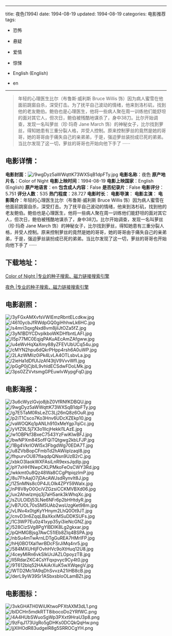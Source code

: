 
---
title: 夜色(1994)
date: 1994-08-19
updated: 1994-08-19
categories: 电影推荐
tags:
- 恐怖
- 悬疑
- 爱情
- 惊悚

- English (English)
- en
---


> 年轻的心理医生比尔（布鲁斯·威利斯 Bruce Willis 饰）因为病人蜜雪在他面前跳窗自杀，深受打击。为了抚平自己波动的情绪，他来到洛杉矶，找到他的老友鲍伯。鲍伯也是心理医生，他将一些病人聚在周一训练他们能舒坦的面对其它人，但次日，鲍伯被残酷地谋杀了，身中38刀。比尔开始调查，发现一名叫萝丝（珍·玛奇 Jane March 饰）的神秘女子，比尔找到萝丝，得知她患有三重分裂人格，并受人控制。原来控制萝丝的竟然是她的哥哥，她的哥哥由于痛失自己的亲弟弟，于是，强迫萝丝装扮成已死的弟弟。当比尔发现了这一切，萝丝的哥哥也开始向他下手了 ······

## **电影详情**：

**电影封面**：<img src="https://image.tmdb.org/t/p/w200/9wgDyz5aWWqttK73WXSqB1dpFTy.jpg" alt="/9wgDyz5aWWqttK73WXSqB1dpFTy.jpg" title="/9wgDyz5aWWqttK73WXSqB1dpFTy.jpg">
**电影名称**：夜色
**原产地片名**：Color of Night
**电影上映时间**：1994-08-19
**电影上映国家**：English (English)
**原产地语言**：en
**包含成人内容**：False
**是否纪录片**：False
**电影评分**：5.751
**评分人数**：535
**热门程度**：28.727
**电影时长**：
**电影导演**：
**电影主演**：
**电影简介**：年轻的心理医生比尔（布鲁斯·威利斯 Bruce Willis 饰）因为病人蜜雪在他面前跳窗自杀，深受打击。为了抚平自己波动的情绪，他来到洛杉矶，找到他的老友鲍伯。鲍伯也是心理医生，他将一些病人聚在周一训练他们能舒坦的面对其它人，但次日，鲍伯被残酷地谋杀了，身中38刀。比尔开始调查，发现一名叫萝丝（珍·玛奇 Jane March 饰）的神秘女子，比尔找到萝丝，得知她患有三重分裂人格，并受人控制。原来控制萝丝的竟然是她的哥哥，她的哥哥由于痛失自己的亲弟弟，于是，强迫萝丝装扮成已死的弟弟。当比尔发现了这一切，萝丝的哥哥也开始向他下手了 ······

## **下载地址**：
[Color of Night |专业的种子搜索、磁力链接搜索引擎](https://movie.amd794.com:2083/?search=Color%20of%20Night&ordering=&mode=match_phrase&page_size=10&page=1)

[夜色 |专业的种子搜索、磁力链接搜索引擎](https://movie.amd794.com:2083/?search=%E5%A4%9C%E8%89%B2&ordering=&mode=match_phrase&page_size=10&page=1)
 

## **电影剧照**：
<img src="https://image.tmdb.org/t/p/original/3yFGxAMXvfsVWIEmzRbntELcdkw.jpg" alt="/3yFGxAMXvfsVWIEmzRbntELcdkw.jpg" title="/3yFGxAMXvfsVWIEmzRbntELcdkw.jpg"><img src="https://image.tmdb.org/t/p/original/4610ycbJfRWdpGQ0giHhhwLk6HC.jpg" alt="/4610ycbJfRWdpGQ0giHhhwLk6HC.jpg" title="/4610ycbJfRWdpGQ0giHhhwLk6HC.jpg"><img src="https://image.tmdb.org/t/p/original/s4mri3qxgNxd8vm8jilJtOZa5fZ.jpg" alt="/s4mri3qxgNxd8vm8jilJtOZa5fZ.jpg" title="/s4mri3qxgNxd8vm8jilJtOZa5fZ.jpg"><img src="https://image.tmdb.org/t/p/original/3yN1BDYCDvplkboWKDHfbntLAFI.jpg" alt="/3yN1BDYCDvplkboWKDHfbntLAFI.jpg" title="/3yN1BDYCDvplkboWKDHfbntLAFI.jpg"><img src="https://image.tmdb.org/t/p/original/l5p77MC0EqjqPAKuAEcAmZAfgww.jpg" alt="/l5p77MC0EqjqPAKuAEcAmZAfgww.jpg" title="/l5p77MC0EqjqPAKuAEcAmZAfgww.jpg"><img src="https://image.tmdb.org/t/p/original/u4eWvHqXaXmy88yZFEVUbUCq54u.jpg" alt="/u4eWvHqXaXmy88yZFEVUbUCq54u.jpg" title="/u4eWvHqXaXmy88yZFEVUbUCq54u.jpg"><img src="https://image.tmdb.org/t/p/original/cMYN2hpu6dQkrPHpp4rsh6A0uWP.jpg" alt="/cMYN2hpu6dQkrPHpp4rsh6A0uWP.jpg" title="/cMYN2hpu6dQkrPHpp4rsh6A0uWP.jpg"><img src="https://image.tmdb.org/t/p/original/2LAzWMIiz0iPk4LvLA4OTLsbvLa.jpg" alt="/2LAzWMIiz0iPk4LvLA4OTLsbvLa.jpg" title="/2LAzWMIiz0iPk4LvLA4OTLsbvLa.jpg"><img src="https://image.tmdb.org/t/p/original/2ieHa1dDfUlJzAf43tjV9VvvWfI.jpg" alt="/2ieHa1dDfUlJzAf43tjV9VvvWfI.jpg" title="/2ieHa1dDfUlJzAf43tjV9VvvWfI.jpg"><img src="https://image.tmdb.org/t/p/original/pGgP0jCjbIL9vhldECSdwFDoLMk.jpg" alt="/pGgP0jCjbIL9vhldECSdwFDoLMk.jpg" title="/pGgP0jCjbIL9vhldECSdwFDoLMk.jpg"><img src="https://image.tmdb.org/t/p/original/3ps0ZZVvtsmgGPEuwlvWypgFqD.jpg" alt="/3ps0ZZVvtsmgGPEuwlvWypgFqD.jpg" title="/3ps0ZZVvtsmgGPEuwlvWypgFqD.jpg">

## **电影海报**：
<img src="https://image.tmdb.org/t/p/original/3u6cWyzlGvjo8jbZ0VfRNfKDBQU.jpg" alt="/3u6cWyzlGvjo8jbZ0VfRNfKDBQU.jpg" title="/3u6cWyzlGvjo8jbZ0VfRNfKDBQU.jpg"><img src="https://image.tmdb.org/t/p/original/9wgDyz5aWWqttK73WXSqB1dpFTy.jpg" alt="/9wgDyz5aWWqttK73WXSqB1dpFTy.jpg" title="/9wgDyz5aWWqttK73WXSqB1dpFTy.jpg"><img src="https://image.tmdb.org/t/p/original/g7E5TaM0RsLeZC3Lj26nQ8z6OuR.jpg" alt="/g7E5TaM0RsLeZC3Lj26nQ8z6OuR.jpg" title="/g7E5TaM0RsLeZC3Lj26nQ8z6OuR.jpg"><img src="https://image.tmdb.org/t/p/original/p2iT1Csco7Ko3Hnv6UDcXZEkp10.jpg" alt="/p2iT1Csco7Ko3Hnv6UDcXZEkp10.jpg" title="/p2iT1Csco7Ko3Hnv6UDcXZEkp10.jpg"><img src="https://image.tmdb.org/t/p/original/vaWOQKq1pANLh910xMeYgp7qiCc.jpg" alt="/vaWOQKq1pANLh910xMeYgp7qiCc.jpg" title="/vaWOQKq1pANLh910xMeYgp7qiCc.jpg"><img src="https://image.tmdb.org/t/p/original/yVfZ9L5j7X3o1IlcjHekkl1LAzE.jpg" alt="/yVfZ9L5j7X3o1IlcjHekkl1LAzE.jpg" title="/yVfZ9L5j7X3o1IlcjHekkl1LAzE.jpg"><img src="https://image.tmdb.org/t/p/original/w1OBPkf3BxeC7543YzFwiKIwBFJ.jpg" alt="/w1OBPkf3BxeC7543YzFwiKIwBFJ.jpg" title="/w1OBPkf3BxeC7543YzFwiKIwBFJ.jpg"><img src="https://image.tmdb.org/t/p/original/bwNPXm84SofFQiTQtgwg2kbLFJP.jpg" alt="/bwNPXm84SofFQiTQtgwg2kbLFJP.jpg" title="/bwNPXm84SofFQiTQtgwg2kbLFJP.jpg"><img src="https://image.tmdb.org/t/p/original/1Bg4VkrlOWI5x3FbgdWg70EDA7T.jpg" alt="/1Bg4VkrlOWI5x3FbgdWg70EDA7T.jpg" title="/1Bg4VkrlOWI5x3FbgdWg70EDA7T.jpg"><img src="https://image.tmdb.org/t/p/original/u8ZVbBopCFmbTd2hAWiiplzaqI8.jpg" alt="/u8ZVbBopCFmbTd2hAWiiplzaqI8.jpg" title="/u8ZVbBopCFmbTd2hAWiiplzaqI8.jpg"><img src="https://image.tmdb.org/t/p/original/fhpurvOU87fIaqdpQNsn9UzB2rC.jpg" alt="/fhpurvOU87fIaqdpQNsn9UzB2rC.jpg" title="/fhpurvOU87fIaqdpQNsn9UzB2rC.jpg"><img src="https://image.tmdb.org/t/p/original/xbkO3IaokWXFAsiLnR9exsJqdIp.jpg" alt="/xbkO3IaokWXFAsiLnR9exsJqdIp.jpg" title="/xbkO3IaokWXFAsiLnR9exsJqdIp.jpg"><img src="https://image.tmdb.org/t/p/original/pY7xHH1NwpCKLPMkoFeOsCWY3Rd.jpg" alt="/pY7xHH1NwpCKLPMkoFeOsCWY3Rd.jpg" title="/pY7xHH1NwpCKLPMkoFeOsCWY3Rd.jpg"><img src="https://image.tmdb.org/t/p/original/wkkmt0u8Qz48Wa8CCgPtpiqzImP.jpg" alt="/wkkmt0u8Qz48Wa8CCgPtpiqzImP.jpg" title="/wkkmt0u8Qz48Wa8CCgPtpiqzImP.jpg"><img src="https://image.tmdb.org/t/p/original/8u7FhAajO7jDAcAWJsdRynvIt8J.jpg" alt="/8u7FhAajO7jDAcAWJsdRynvIt8J.jpg" title="/8u7FhAajO7jDAcAWJsdRynvIt8J.jpg"><img src="https://image.tmdb.org/t/p/original/1Z5nMNs8c0P4JLOlk4ZPY59WaIx.jpg" alt="/1Z5nMNs8c0P4JLOlk4ZPY59WaIx.jpg" title="/1Z5nMNs8c0P4JLOlk4ZPY59WaIx.jpg"><img src="https://image.tmdb.org/t/p/original/nP8V8yO0OciVZGzsiCCKMVBXd06.jpg" alt="/nP8V8yO0OciVZGzsiCCKMVBXd06.jpg" title="/nP8V8yO0OciVZGzsiCCKMVBXd06.jpg"><img src="https://image.tmdb.org/t/p/original/ux2Ahwlzmjq3j7aH5ank3kWhqXc.jpg" alt="/ux2Ahwlzmjq3j7aH5ank3kWhqXc.jpg" title="/ux2Ahwlzmjq3j7aH5ank3kWhqXc.jpg"><img src="https://image.tmdb.org/t/p/original/sZULOlDj53LNe6NFr6p2bHHtdyR.jpg" alt="/sZULOlDj53LNe6NFr6p2bHHtdyR.jpg" title="/sZULOlDj53LNe6NFr6p2bHHtdyR.jpg"><img src="https://image.tmdb.org/t/p/original/vB7UOL70sSM5UAb2wsUzgKet98m.jpg" alt="/vB7UOL70sSM5UAb2wsUzgKet98m.jpg" title="/vB7UOL70sSM5UAb2wsUzgKet98m.jpg"><img src="https://image.tmdb.org/t/p/original/vLlNv4x0tgKyYHnym2LhQ0Ot9JT.jpg" alt="/vLlNv4x0tgKyYHnym2LhQ0Ot9JT.jpg" title="/vLlNv4x0tgKyYHnym2LhQ0Ot9JT.jpg"><img src="https://image.tmdb.org/t/p/original/cnvD3n6ZqqLBaXkxIMSuDDKSUFs.jpg" alt="/cnvD3n6ZqqLBaXkxIMSuDDKSUFs.jpg" title="/cnvD3n6ZqqLBaXkxIMSuDDKSUFs.jpg"><img src="https://image.tmdb.org/t/p/original/1C3WP7Eu0z41xyp35yi3ieNcGNZ.jpg" alt="/1C3WP7Eu0z41xyp35yi3ieNcGNZ.jpg" title="/1C3WP7Eu0z41xyp35yi3ieNcGNZ.jpg"><img src="https://image.tmdb.org/t/p/original/528CizSVg8PgYlBDIK8Lg2gkxar.jpg" alt="/528CizSVg8PgYlBDIK8Lg2gkxar.jpg" title="/528CizSVg8PgYlBDIK8Lg2gkxar.jpg"><img src="https://image.tmdb.org/t/p/original/pQHMGBjsg7AwC51IEb8ZIq4BSPA.jpg" alt="/pQHMGBjsg7AwC51IEb8ZIq4BSPA.jpg" title="/pQHMGBjsg7AwC51IEb8ZIq4BSPA.jpg"><img src="https://image.tmdb.org/t/p/original/nbSu4mTwArnLDTgGuREA7HMrIFP.jpg" alt="/nbSu4mTwArnLDTgGuREA7HMrIFP.jpg" title="/nbSu4mTwArnLDTgGuREA7HMrIFP.jpg"><img src="https://image.tmdb.org/t/p/original/hHj0BO1XaI1wrBDcFSrJiMq4nr5.jpg" alt="/hHj0BO1XaI1wrBDcFSrJiMq4nr5.jpg" title="/hHj0BO1XaI1wrBDcFSrJiMq4nr5.jpg"><img src="https://image.tmdb.org/t/p/original/584MXUHljFOvhHVc9oXtHuq12U8.jpg" alt="/584MXUHljFOvhHVc9oXtHuq12U8.jpg" title="/584MXUHljFOvhHVc9oXtHuq12U8.jpg"><img src="https://image.tmdb.org/t/p/original/4ceyMiRn6vkSlkUrJAZLOpoyzTB.jpg" alt="/4ceyMiRn6vkSlkUrJAZLOpoyzTB.jpg" title="/4ceyMiRn6vkSlkUrJAZLOpoyzTB.jpg"><img src="https://image.tmdb.org/t/p/original/ll5RdarZKC4CsYFqxpvyc9Cy4t0.jpg" alt="/ll5RdarZKC4CsYFqxpvyc9Cy4t0.jpg" title="/ll5RdarZKC4CsYFqxpvyc9Cy4t0.jpg"><img src="https://image.tmdb.org/t/p/original/9T612blq52HAAiArXuK5wXWqegV.jpg" alt="/9T612blq52HAAiArXuK5wXWqegV.jpg" title="/9T612blq52HAAiArXuK5wXWqegV.jpg"><img src="https://image.tmdb.org/t/p/original/WTD2Mc1IA9qDhSvvzA21iHB8cB.jpg" alt="/WTD2Mc1IA9qDhSvvzA21iHB8cB.jpg" title="/WTD2Mc1IA9qDhSvvzA21iHB8cB.jpg"><img src="https://image.tmdb.org/t/p/original/derL9yW39Sr1ASbxsbIoOLamBZt.jpg" alt="/derL9yW39Sr1ASbxsbIoOLamBZt.jpg" title="/derL9yW39Sr1ASbxsbIoOLamBZt.jpg">

## **电影图标**：
<img src="https://image.tmdb.org/t/p/original/3vkGHATH0WiUKtwoPFXtAXM3dL1.png" alt="/3vkGHATH0WiUKtwoPFXtAXM3dL1.png" title="/3vkGHATH0WiUKtwoPFXtAXM3dL1.png"><img src="https://image.tmdb.org/t/p/original/blDCHn5mdkRTT8ibocoDo2YRfWC.png" alt="/blDCHn5mdkRTT8ibocoDo2YRfWC.png" title="/blDCHn5mdkRTT8ibocoDo2YRfWC.png"><img src="https://image.tmdb.org/t/p/original/4A4HUbSWuoSgWp3PXxt9HraU3p8.png" alt="/4A4HUbSWuoSgWp3PXxt9HraU3p8.png" title="/4A4HUbSWuoSgWp3PXxt9HraU3p8.png"><img src="https://image.tmdb.org/t/p/original/9zFqJ173UgRo5gDHKs0DCQkQqHw.png" alt="/9zFqJ173UgRo5gDHKs0DCQkQqHw.png" title="/9zFqJ173UgRo5gDHKs0DCQkQqHw.png"><img src="https://image.tmdb.org/t/p/original/jjXlHOdR83udgelR8g5SRROCgYH.png" alt="/jjXlHOdR83udgelR8g5SRROCgYH.png" title="/jjXlHOdR83udgelR8g5SRROCgYH.png">
